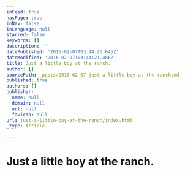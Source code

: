 ```yaml
---
inFeed: true
hasPage: true
inNav: false
inLanguage: null
starred: false
keywords: []
description: ''
datePublished: '2016-02-07T03:44:26.645Z'
dateModified: '2016-02-07T03:44:21.486Z'
title: Just a little boy at the ranch.
author: []
sourcePath: _posts/2016-02-07-just-a-little-boy-at-the-ranch.md
published: true
authors: []
publisher:
  name: null
  domain: null
  url: null
  favicon: null
url: just-a-little-boy-at-the-ranch/index.html
_type: Article

---
```

# Just a little boy at the ranch.

#